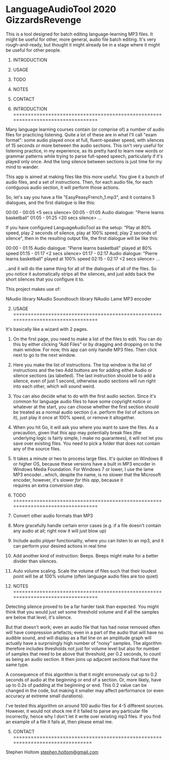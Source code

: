 # LanguageAudioTool 2020 GizzardsRevenge 

This is a tool designed for batch editing language-learning MP3 files. It might be useful for other, more general, audio file batch editing.
It's very rough-and-ready, but thought it might already be in a stage where it might be useful for other people.

1. INTRODUCTION
2. USAGE
3. TODO
4. NOTES
5. CONTACT

1. INTRODUCTION ================================================================================

Many language learning courses contain (or comprise of) a number of audio files for practicing listening.
Quite a lot of these are in what I'll call "exam format": some audio played once at full, fluent-speaker speed, with silences of 15 seconds or more between
the audio sections.
This isn't very useful for listening practice, in my experience, as its pretty hard to learn new words or grammar patterns while trying to parse full-speed speech, particularly if it's
played only once.
And the long silence between sections is just time for my mind to wander.

This app is aimed at making files like this more useful. You give it a bunch of audio files, and a set of instructions.
Then, for each audio file, for each contiguous audio section, it will perform those actions. 

So, let's say you have a file "EasyPeasyFrench_1.mp3", and it contains 5 dialogues, and the first dialogue is like this:

00:00 - 00:05 <5 secs silence>
00:05 - 01:05 Audio dialogue: "Pierre learns basketball"
01:05 - 01:25 <20 secs silence>
... <next dialogues...>

If you have configured LanguageAudioTool as the setup: "Play at 80% speed, play 2 seconds of silence, play at 100% speed, play 2 seconds of silence", then in the resulting
output file, the first dialogue will be like this:

00:00 - 01:15 Audio dialogue: "Pierre learns basketball" played at 80% speed
01:15 - 01:17 <2 secs silence>
01:17 - 02:17 Audio dialogue: "Pierre learns basketball" played at 100% speed
02:15 - 02:17 <2 secs silence>
... <next dialogues...>

..and it will do the same thing for all of the dialogues of all of the files. 
So you notice it automatically strips all the silences, and just adds back the short silences that you configure it to.

This project makes use of:

NAudio library
NAudio Soundtouch library
NAudio Lame MP3 encoder

2. USAGE ================================================================================

It's basically like a wizard with 2 pages.

1. On the first page, you need to make a list of the files to edit. You can do this by either clicking "Add Files" or by dragging and dropping on to the main window. 
   For now, this app can only handle MP3 files. Then click next to go to the next window.
   
2. Here you make the list of instructions. The top window is the list of instructions and the two Add buttons are for adding either Audio or silence sections (as labelled). 
   The last instruction should be to add a silence, even of just 1 second, otherwise audio sections will run right into each other, which will sound weird.

3. You can also decide what to do with the first audio section. Since it's common for language audio files to have some copyright notice or whatever at the start, you can choose
   whether the first section should be treated as a normal audio section (i.e. perform the list of actions on it), just play it once at 100% speed, or remove it altogether.
   
4. When you hit Go, it will ask you where you want to save the files. As a precaution, given that this app may potentially break files (the underlying logic is fairly simple, I make
   no guarantees), it will not let you save over existing files. You need to pick a folder that does not contain any of the source files.
   
5. It takes a minute or two to process large files. It's quicker on Windows 8 or higher OS, because these versions have a built in MP3 encoder in Windows Media Foundation.
   For Windows 7 or lower, I use the lame MP3 encoder...which, despite the name, is no slower that the Microsoft encoder, however, it's slower *for this app*, because it  
   requires an extra conversion step.
   
3. TODO ================================================================================

1. Convert other audio formats than MP3
2. More gracefully handle certain error cases (e.g. if a file doesn't contain any audio at all; right now it will just blow up)
3. Include audio *player* functionality, where you can listen to an mp3, and it can perform your desired actions in real time
4. Add another kind of instruction: Beeps. Beeps might make for a better divider than silences.
5. Auto volume scaling. Scale the volume of files such that their loudest point will be at 100% volume (often language audio files are too quiet)

4. NOTES ================================================================================

Detecting silence proved to be a far harder task than expected.
You might think that you would just set some threshold volume and if all the samples are below that level, it's silence.

But that doesn't work; even an audio file that has had noise removed often will have compression artefacts; even in a part of the audio that will have no audible sound, and will 
display as a flat line on an amplitude graph will actually have a surprisingly high number of "noisy" samples.
The algorithm therefore includes thresholds not just for volume level but also for number of samples that need to be above that threshold, per 0.2 seconds, to count as being an audio 
section. It then joins up adjacent sections that have the same type.

A consequence of this algorithm is that it might erroneously cut up to 0.2 seconds of audio at the beginning or end of a section. Or, more likely, have up to 0.2s of padding at the 
beginning or end. This 0.2 value can be changed in the code, but making it smaller may affect performance (or even accuracy at extreme small durations).

I've tested this algorithm on around 100 audio files for 4-5 different sources. However, it would not shock me if it failed to parse any particular file incorrectly, hence why I don't
let it write over existing mp3 files. If you find an example of a file it fails at, then please email me.

5. CONTACT ==============================================================================

Stephen Holtom
stephen.holtom@gmail.com



